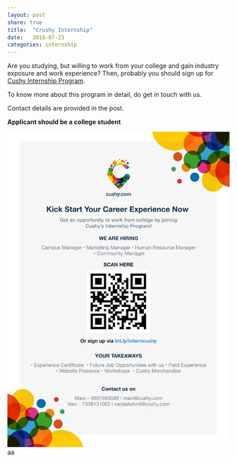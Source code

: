 ```yaml
---
layout: post
share: true
title:  "Crushy Internship"
date:   2018-07-23
categories: internship
---
```



Are you studying, but willing to work from your college and gain industry exposure and work experience? Then, probably you should sign up for [Cushy Internship Program](https://bit.ly/interncushy).


To know more about this program in detail, do get in touch with us.

Contact details are provided in the post.

__Applicant should be a college student__

![poster for crushy](/images/crushy.jpg)aa
